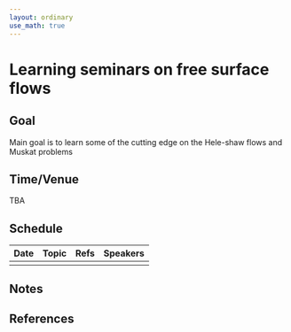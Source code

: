 ```yaml
---
layout: ordinary
use_math: true 
---
```


# Learning seminars on free surface flows

## Goal

Main goal is to learn some of the cutting edge on the Hele-shaw flows and Muskat problems

## Time/Venue

TBA

## Schedule

|Date|Topic|Refs|Speakers|
|---|---------------------------|-----|---------|
| | | | |

## Notes


## References


